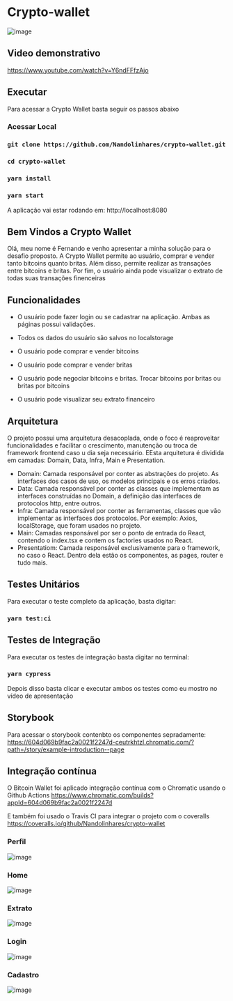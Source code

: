# Crypto-wallet
![image](https://user-images.githubusercontent.com/15971419/111924681-78af4280-8a84-11eb-96ed-b2b35a240004.png)

## Video demonstrativo
https://www.youtube.com/watch?v=Y6ndFFfzAjo
## Executar

Para acessar a Crypto Wallet basta seguir os passos abaixo

### Acessar Local

### `git clone https://github.com/Nandolinhares/crypto-wallet.git`
### `cd crypto-wallet`
### `yarn install`
### `yarn start`

A aplicação vai estar rodando em: http://localhost:8080


## Bem Vindos a Crypto Wallet

Olá, meu nome é Fernando e venho apresentar a minha solução para o desafio proposto. A Crypto Wallet permite ao usuário, comprar e vender tanto bitcoins quanto britas.
Além disso, permite realizar as transações entre bitcoins e britas. Por fim, o usuário ainda pode visualizar o extrato de todas suas transações finenceiras

## Funcionalidades
 - O usuário pode fazer login ou se cadastrar na aplicação. Ambas as páginas possui validações.

- Todos os dados do usuário são salvos no localstorage

- O usuário pode comprar e vender bitcoins
 
- O usuário pode comprar e vender britas

- O usuário pode negociar bitcoins e britas. Trocar bitcoins por britas ou britas por bitcoins

- O usuário pode visualizar seu extrato financeiro

## Arquitetura

O projeto possui uma arquitetura desacoplada, onde o foco é reaproveitar funcionalidades e facilitar o crescimento, manutenção ou troca de framework frontend caso u dia seja necessário. EEsta arquitetura é dividida em camadas: Domain, Data, Infra, Main e Presentation.

- Domain: Camada responsável por conter as abstrações do projeto. As interfaces dos casos de uso, os modelos principais e os erros criados.
- Data: Camada responsável por conter as classes que implementam as interfaces construídas no Domain, a definição das interfaces de protocolos http, entre outros.
- Infra: Camada responsável por conter as ferramentas, classes que vão implementar as interfaces dos protocolos. Por exemplo: Axios, localStorage, que foram usados no projeto.
- Main: Camadas responsável por ser o ponto de entrada do React, contendo o index.tsx e contem os factories usados no React.
- Presentatiom: Camada responsável exclusivamente para o framework, no caso o React. Dentro dela estão os componentes, as pages, router e tudo mais. 

## Testes Unitários

Para executar o teste completo da aplicação, basta digitar:
### `yarn test:ci`

## Testes de Integração
Para executar os testes de integração basta digitar no terminal:
### `yarn cypress`

Depois disso basta clicar e executar ambos os testes como eu mostro no vídeo de apresentação

## Storybook
Para acessar o storybook contenbto os componentes sepradamente:
https://604d069b9fac2a0021f2247d-ceutrkhtzl.chromatic.com/?path=/story/example-introduction--page

## Integração contínua
O Bitcoin Wallet foi aplicado integração contínua com o Chromatic usando o Github Actions
https://www.chromatic.com/builds?appId=604d069b9fac2a0021f2247d

E também foi usado o Travis CI para integrar o projeto com o coveralls
https://coveralls.io/github/Nandolinhares/crypto-wallet


### Perfil
![image](https://user-images.githubusercontent.com/15971419/111924809-068b2d80-8a85-11eb-951c-cc3c5a1b4dc2.png)

### Home
![image](https://user-images.githubusercontent.com/15971419/111924861-33d7db80-8a85-11eb-81b9-bebc3e0d76ac.png)

### Extrato
![image](https://user-images.githubusercontent.com/15971419/111924881-536f0400-8a85-11eb-9f3f-e74c01e45eb3.png)

### Login
![image](https://user-images.githubusercontent.com/15971419/111924902-6e417880-8a85-11eb-8352-08daa96c77a2.png)

### Cadastro
![image](https://user-images.githubusercontent.com/15971419/111924934-8b764700-8a85-11eb-802a-c1958158122b.png)





